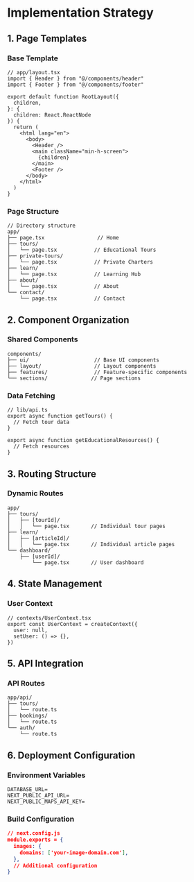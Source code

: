 # Implementation Strategy

## 1. Page Templates

### Base Template
```tsx
// app/layout.tsx
import { Header } from "@/components/header"
import { Footer } from "@/components/footer"

export default function RootLayout({
  children,
}: {
  children: React.ReactNode
}) {
  return (
    <html lang="en">
      <body>
        <Header />
        <main className="min-h-screen">
          {children}
        </main>
        <Footer />
      </body>
    </html>
  )
}
```

### Page Structure
```tsx
// Directory structure
app/
├── page.tsx                 // Home
├── tours/
│   └── page.tsx            // Educational Tours
├── private-tours/
│   └── page.tsx            // Private Charters
├── learn/
│   └── page.tsx            // Learning Hub
├── about/
│   └── page.tsx            // About
└── contact/
    └── page.tsx            // Contact
```

## 2. Component Organization

### Shared Components
```tsx
components/
├── ui/                     // Base UI components
├── layout/                 // Layout components
├── features/               // Feature-specific components
└── sections/              // Page sections
```

### Data Fetching
```tsx
// lib/api.ts
export async function getTours() {
  // Fetch tour data
}

export async function getEducationalResources() {
  // Fetch resources
}
```

## 3. Routing Structure

### Dynamic Routes
```tsx
app/
├── tours/
│   ├── [tourId]/
│   │   └── page.tsx       // Individual tour pages
├── learn/
│   ├── [articleId]/
│   │   └── page.tsx       // Individual article pages
└── dashboard/
    ├── [userId]/
        └── page.tsx       // User dashboard
```

## 4. State Management

### User Context
```tsx
// contexts/UserContext.tsx
export const UserContext = createContext({
  user: null,
  setUser: () => {},
})
```

## 5. API Integration

### API Routes
```tsx
app/api/
├── tours/
│   └── route.ts
├── bookings/
│   └── route.ts
└── auth/
    └── route.ts
```

## 6. Deployment Configuration

### Environment Variables
```env
DATABASE_URL=
NEXT_PUBLIC_API_URL=
NEXT_PUBLIC_MAPS_API_KEY=
```

### Build Configuration
```json
// next.config.js
module.exports = {
  images: {
    domains: ['your-image-domain.com'],
  },
  // Additional configuration
}
```